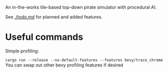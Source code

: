 An in-the-works tile-based top-down pirate simulator with procedural AI.

See [./todo.md](./todo.md) for planned and added features.

# Useful commands

Simple profiling: 

`cargo run --release --no-default-features --features bevy/trace_chrome` You can swap out other bevy profiling features if desired 

